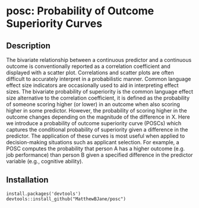 # posc: Probability of Outcome Superiority Curves

## Description
The bivariate relationship between a continuous predictor and a continuous outcome is 
conventionally reported as a correlation coefficient and displayed with a scatter plot. Correlations and 
scatter plots are often difficult to accurately interpret in a probabilistic manner. Common language effect 
size indicators are occasionally used to aid in interpreting effect sizes. The bivariate probability of 
superiority is the common language effect size alternative to the correlation coefficient, it is defined as 
the probability of someone scoring higher (or lower) in an outcome when also scoring higher in some predictor. 
However, the probability of scoring higher in the outcome changes depending on the magnitude of the difference 
in X. Here we introduce a probability of outcome superiority curve (POSCs) which captures the conditional 
probability of superiority given a difference in the predictor. The application of these curves is most useful 
when applied to decision-making situations such as applicant selection. For example, a POSC computes the 
probability that person A has a higher outcome (e.g. job performance) than person B given a specified difference 
in the predictor variable (e.g., cognitive ability).

## Installation 
```
install.packages('devtools')
devtools::install_github("MatthewBJane/posc")
```
